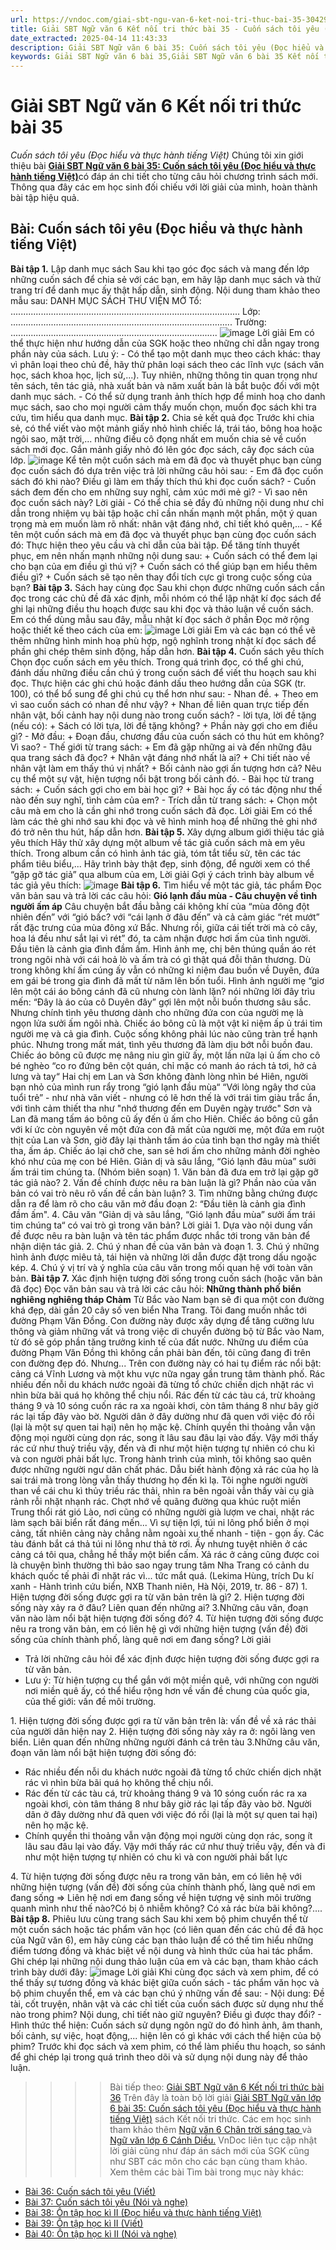 ```yaml
---
url: https://vndoc.com/giai-sbt-ngu-van-6-ket-noi-tri-thuc-bai-35-304290
title: Giải SBT Ngữ văn 6 Kết nối tri thức bài 35 - Cuốn sách tôi yêu (Đọc hiểu và thực hành tiếng Việt) - VnDoc.com
date_extracted: 2025-04-14 11:43:33
description: Giải SBT Ngữ văn 6 bài 35: Cuốn sách tôi yêu (Đọc hiểu và thực hành tiếng Việt) sách Kết nối tri thức có đáp án chi tiết cho các bạn cùng tham khảo.
keywords: Giải SBT Ngữ văn 6 bài 35,Giải SBT Ngữ văn 6 bài 35 Kết nối tri thức,Giải sách bài tập Ngữ văn KNTT lớp 6,Ngữ văn lớp 6 Kết nối tri thức,giải bài tập ngữ văn lớp 6,bài Cuốn sách tôi yêu (Đọc hiểu và thực hành tiếng Việt)
---
```


# Giải SBT Ngữ văn 6 Kết nối tri thức bài 35
 _Cuốn sách tôi yêu \(Đọc hiểu và thực hành tiếng Việt\)_
Chúng tôi xin giới thiệu bài [**Giải SBT Ngữ văn 6 bài 35: Cuốn sách tôi yêu \(Đọc hiểu và thực hành tiếng Việt\)**](<https://vndoc.com/giai-sbt-ngu-van-6-ket-noi-tri-thuc-bai-35-304290>)có đáp án chi tiết cho từng câu hỏi chương trình sách mới. Thông qua đây các em học sinh đối chiếu với lời giải của mình, hoàn thành bài tập hiệu quả.
## Bài: Cuốn sách tôi yêu \(Đọc hiểu và thực hành tiếng Việt\)
**Bài tập 1.** Lập danh mục sách
Sau khi tạo góc đọc sách và mang đến lớp những cuốn sách để chia sẻ với các bạn, em hãy lập danh mục sách và thử trang trí để danh mục ấy thật hấp dẫn, sinh động. Nội dung tham khảo theo mẫu sau:
DANH MỤC  SÁCH THƯ VIỆN MỞ
Tổ: ...........................................................................................
Lớp: ........................................................................................
Trường: ..................................................................................
![image](https://i.vdoc.vn/data/image/2023/09/06/11-325.jpg)
Lời giải
Em có thể thực hiện như hướng dẫn của SGK hoặc theo những chỉ dẫn ngay trong phần này của sách.
Lưu ý:
\- Có thể tạo một danh mục theo cách khác: thay vì phân loại theo chủ đề, hãy thử phân loại sách theo các lĩnh vực \(sách văn học, sách khoa học, lịch sử,...\). Tuy nhiên, những thông tin quan trọng như tên sách, tên tác giả, nhà xuất bản và năm xuất bản là bắt buộc đối với một danh mục sách.
\- Có thể sử dụng tranh ảnh thích hợp để minh hoạ cho danh mục sách, sao cho mọi người cảm thấy muốn chọn, muốn đọc sách khi tra cứu, tìm hiểu qua danh mục.
**Bài tập 2.** Chia sẻ kết quả đọc
Trước khi chia sẻ, có thể viết vào một mảnh giấy nhỏ hình chiếc lá, trái táo, bông hoa hoặc ngôi sao, mặt trời,... những điều cô đọng nhất em muốn chia sẻ về cuốn sách mới đọc. Gắn mảnh giấy nhỏ đó lên góc đọc sách, cây đọc sách của lớp.
![image](https://i.vdoc.vn/data/image/2023/09/06/11-326.jpg)
Kể tên một cuốn sách mà em đã đọc và thuyết phục bạn cùng đọc cuốn sách đó dựa trên việc trả lời những câu hỏi sau:
\- Em đã đọc cuốn sách đó khi nào? Điều gì làm em thấy thích thú khi đọc cuốn sách?
\- Cuốn sách đem đến cho em những suy nghĩ, cảm xúc mới mẻ gì?
\- Vì sao nên đọc cuốn sách này?
Lời giải
\- Có thể chia sẻ đầy đủ những nội dung như chỉ dẫn trong nhiệm vụ bài tập hoặc chỉ cần nhấn mạnh một phần, một ý quan trọng mà em muốn làm rõ nhất: nhân vật đáng nhớ, chỉ tiết khó quên,...
\- Kể tên một cuốn sách mà em đã đọc và thuyết phục bạn cùng đọc cuốn sách đó: Thực hiện theo yêu cầu và chỉ dẫn của bài tập. Để tăng tính thuyết phục, em nên nhấn mạnh những nội dung sau:
\+ Cuốn sách có thể đem lại cho bạn của em điều gì thú vị?
\+ Cuốn  sách có thể giúp bạn em hiểu thêm điều gì?
\+ Cuốn sách sẽ tạo nên thay đổi tích cực gì trong cuộc sống của bạn?
**Bài tập 3.** Sách hay cùng đọc Sau khi chọn được những cuốn sách cần đọc trong các chủ đề đã xác định, mỗi nhóm có thể lập nhật kí đọc sách để ghi lại những điều thu hoạch được sau khi đọc và thảo luận về cuốn sách. Em có thể dùng mẫu sau đây, mẫu nhật kí đọc sách ở phần Đọc mở rộng hoặc thiết kế theo cách của em:
![image](https://i.vdoc.vn/data/image/2023/09/06/11-327.jpg)
Lời giải
Em và các bạn có thể vẽ thêm những hình minh hoạ phù hợp, ngộ nghĩnh trong nhật kí đọc sách để phần ghi chép thêm sinh động, hấp dẫn hơn.
**Bài tập 4.** Cuốn sách yêu thích
Chọn đọc cuốn sách em yêu thích. Trong quá trình đọc, có thể ghi chú, đánh dấu những điều cần chú ý trong cuốn sách để viết thu hoạch sau khi đọc. Thực hiện các ghi chú hoặc đánh dấu theo hướng dẫn của SGK \(tr. 100\), có thể bổ sung để ghi chú cụ thể hơn như sau:
\- Nhan đề.
\+ Theo em vì sao cuốn sách có nhan đề như vậy?
\+ Nhan đề liên quan trực tiếp đến nhân vật, bối cảnh hay nội dung nào trong cuốn sách?
\- lời tựa, lời đề tặng \(nếu có\):
\+  Sách có lời tựa, lời đề tặng không?
\+ Phần này gợi cho em điều gì?
\- Mở đầu:
\+ Đoạn đầu, chương đầu của cuốn sách có thu hút em không? Vì sao?
\- Thế giới từ trang sách:
\+ Em đã gặp những ai và đến những đâu qua trang sách đã đọc?
\+ Nhân vật đáng nhớ nhất là ai?
\+ Chi tiết nào về nhân vật làm em thấy thú vị nhất?
\+ Bối cảnh nào gợi ấn tượng hơn cả? Nêu cụ thể một sự vật, hiện tượng nổi bật trong bối cảnh đó.
\- Bài học từ trang sách:
\+ Cuốn sách gợi cho em bài học gì?
\+ Bài học ấy có tác động như thế nào đến suy nghĩ, tình cảm của em?
\- Trích dẫn từ trang sách:
\+ Chọn một câu mà em cho là cần ghi nhớ trong cuốn sách đã đọc.
Lời giải
Em có thể làm các thẻ ghi nhớ sau khi đọc và vẽ hình minh hoạ để những thẻ ghi nhớ đó trở nên thu hút, hấp dẫn hơn.
**Bài tập 5.** Xây dựng album giới thiệu tác giả yêu thích
Hãy thử xây dựng một album về tác giả cuốn sách mà em yêu thích. Trong album cần có hình ảnh tác giả, tóm tắt tiểu sử, tên các tác phẩm tiêu biểu,... Hãy trình bày thật đẹp, sinh động, để người xem có thể “gặp gỡ tác giả” qua album của em,
Lời giải
Gợi ý cách trình bày album về tác giả yêu thích:
![image](https://i.vdoc.vn/data/image/2023/09/06/11-328.jpg)
**Bài tập 6.** Tìm hiểu về một tác giả, tác phẩm
Đọc văn bản sau và trả lời các câu hỏi:
**Gió lạnh đầu mùa - Câu chuyện về tình người ấm áp**
Câu chuyện bắt đầu bằng cái không khí của “mùa đông đột nhiên đến” với “gió bấc? với “cái lạnh ở đâu đến” và cả cảm giác “rét mướt” rất đặc trưng của mùa đông xứ Bắc. Nhưng rồi, giữa cái tiết trời mà cỏ cây, hoa lá đều như sắt lại vì rét” đó, ta cảm nhận được hơi ấm của tình người. Đầu tiên là cảnh gia đình đầm ấm. Hình ảnh mẹ, chị bên thúng quần áo rét trong ngôi nhà với cái hoả lò và ấm trà có gì thật quá đỗi thân thương. Dù trong không khí ấm cúng ấy vẫn có những kỉ niệm đau buồn về Duyên, đứa em gái bé trong gia đình đã mất từ năm lên bốn tuổi. Hình ảnh người mẹ “giơ lên một cái áo bông cánh đã cũ nhưng còn lành lặn? nói những lời đây trìu mến: “Đây là áo của cô Duyên đây” gợi lên một nỗi buồn thương sâu sắc. Nhưng chính tình yêu thương dành cho những đứa con của người mẹ là ngọn lửa sưởi ấm ngôi nhà. Chiếc áo bông cũ là một vật kỉ niệm ấp ủ trái tim người mẹ và cả gia đình. Cuộc sống không phải lúc nào cũng tràn trề hạnh phúc. Nhưng trong mất mát, tình yêu thương đã làm dịu bớt nỗi buồn đau. Chiếc áo bông cũ được mẹ nâng niu gìn giữ ấy, một lần nữa lại ủ ấm cho cô bé nghèo “co ro đứng bên cột quán, chỉ mặc có manh áo rách tả tơi, hở cả lưng và tay“ Hai chị em Lan và Sơn không đành lòng nhìn bé Hiên, người bạn nhỏ của mình run rẩy trong “gió lạnh đầu mùa“ “Với lòng ngây thơ của tuổi trẻ” - như nhà văn viết - nhưng có lẽ hơn thế là với trái tim giàu trắc ẩn, với tình cảm thiết tha như "nhớ thương đến em Duyên ngày trước" Sơn và Lan đã mang tấm áo bông cũ ấy đến ủ ấm cho Hiên.
Chiếc áo bông cũ gắn với kí ức còn nguyên về một đứa con đã mất của người mẹ, một đứa em ruột thịt của Lan và Sơn, giờ đây lại thành tấm áo của tình bạn thơ ngây mà thiết tha, ấm áp. Chiếc áo lại chở che, san sẻ hơi ấm cho những mảnh đời nghèo khó như của mẹ con bé Hiên. Giản dị và sâu lắng, “Gió lạnh đâu mùa” sưởi ấm trái tim chúng ta.
\(Nhóm biên soạn\)
1\. Văn bản đã đưa em trở lại gặp gỡ tác giả nào?
2\. Vấn đề chính được nêu ra bàn luận là gì? Phần nào của văn bản có vai trò nêu rõ vấn đề cần bàn luận?
3\. Tìm những bằng chứng được dẫn ra để làm rõ cho câu văn mở đầu đoạn 2: “Đầu tiên là cảnh gia đình đầm ấm".
4\. Câu văn “Giản dị và sâu lắng, “Gió lạnh đầu mùa” sưởi ấm trái tim chúng ta“ có vai trò gì trong văn bản?
Lời giải
1\. Dựa vào nội dung vấn đề được nêu ra bàn luận và tên tác phẩm được nhắc tới trong văn bản để nhận diện tác giả.
2\. Chú ý nhan đề của văn bản và đoạn 1.
3\. Chú ý những hình ảnh được miêu tả, tái hiện và những lời dẫn được đặt trong dấu ngoặc kép.
4\. Chú ý vị trí và ý nghĩa của câu văn trong mối quan hệ với toàn văn bản.
**Bài tập 7.** Xác định hiện tượng đời sống trong cuốn  sách \(hoặc văn bản đã đọc\)
Đọc văn bản sau và trả lời các câu hỏi:
**Những thành phố biển nghiêng nghiêng tháp Chàm**
Từ Bắc vào Nam bạn sẽ đi qua một con đường khá đẹp, dài gần 20 cây số ven biển Nha Trang. Tôi đang muốn nhắc tới đường Phạm Văn Đồng. Con đường này được xây dựng để tăng cường lưu thông và giảm những vất vả trong việc di chuyển đường bộ từ Bắc vào Nam, từ đó sẽ góp phần tăng trưởng kinh tế của đất nước. Những ưu điểm của đường Phạm Văn Đồng thì không cần phải bàn đến, tôi cũng đang đi trên con đường đẹp đó. Nhưng... Trên con đường này có hai tụ điểm rác nổi bật: cảng cá Vĩnh Lương và một khu vực nữa ngay gần trung tâm thành phố. Rác nhiều đến nỗi du khách nước ngoài đã từng tổ chức chiến dịch nhặt rác vì nhìn bừa bãi quá họ không thể chịu nổi. Rác đến từ các tàu cá, trừ khoảng tháng 9 và 10 sóng cuốn rác ra xa ngoài khơi, còn tâm tháng 8 như bây giờ rác lại tấp đây vào bờ. Người dân ở đây dường như đã quen với việc đó rồi \(lại là một sự quen tai hại\) nên họ mặc kệ. Chính quyền thi thoảng vẫn vận động mọi người cùng dọn rác, song ít lâu sau đâu lại vào đấy. Vậy mới thấy rác cứ như thuỷ triều vậy, đến và đi như một hiện tượng tự nhiên có chu kì và con người phải bất lực. Trong hành trình của mình, tôi không sao quên được những người ngư dân chất phác. Dẫu biết hành động xả rác của họ là sai trái mà trong lòng vẫn thấy thương họ đến kì lạ. Tôi nghe người người than về cái chu kì thủy triều rác thải, nhìn ra bên ngoài vẫn thấy vài cụ già rảnh rỗi nhặt nhạnh rác. Chợt nhớ về quãng đường qua khúc ruột miền Trung thổi rát gió Lào, nơi cũng có những người già lượm ve chai, nhặt rác làm sạch bãi biển rất đáng mến... Vì sự tiện lợi, túi ni lông phổ biến ở mọi cảng, tất nhiên cảng này chẳng nằm ngoài xu thế nhanh - tiện - gọn ấy. Các tàu đánh bắt cá thả túi ni lông như thả tờ rơi. Ấy nhưng tuyệt nhiên ở các cảng cá tôi qua, chẳng hề thấy một biển cấm. Xả rác ở cảng cũng được coi là chuyện bình thường thì bảo sao ngay trung tâm Nha Trang có cảnh du khách quốc tế phải đi nhặt rác vì... tức mắt quá.
\(Lekima Hùng, trích Du kí xanh - Hành trình cứu biển, NXB Thanh niên, Hà Nội, 2019, tr. 86 - 87\)
1\. Hiện tượng đời sống được gợi ra từ văn bản trên là gì?
2\. Hiện tượng đời sống này xảy ra ở đâu? Liên quan đến những ai?
3.Những câu văn, đoạn văn nào làm nổi bật hiện tượng đời sống đó?
4\. Từ hiện tượng đời sống được nêu ra trong văn bản, em có liên hệ gì với những hiện tượng \(vấn đề\) đời sống của chính thành phố, làng quê nơi em đang sống?
Lời giải
  * Trả lời những câu hỏi để xác định được hiện tượng đời sống được gợi ra từ văn bản.
  * Lưu ý: Từ hiện tượng cụ thể gắn với một miền quê, với những con người nơi miền quê ấy, có thể hiểu rộng hơn về vấn đề chung của quốc gia, của thế giới: vấn đề môi trường.

1\. Hiện tượng đời sống được gợi ra từ văn bản trên là: vấn đề về xả rác thải của người dân hiện nay
2\. Hiện tượng đời sống này xảy ra ở: ngôi làng ven biển. Liên quan đến những những người đánh cá trên tàu
3.Những câu văn, đoạn văn làm nổi bật hiện tượng đời sống đó:
  * Rác nhiều đến nỗi du khách nước ngoài đã từng tổ chức chiến dịch nhặt rác vì nhìn bừa bãi quá họ không thể chịu nổi.
  * Rác đến từ các tàu cá, trừ khoảng tháng 9 và 10 sóng cuốn rác ra xa ngoài khơi, còn tâm tháng 8 như bây giờ rác lại tấp đây vào bờ. Người dân ở đây dường như đã quen với việc đó rồi \(lại là một sự quen tai hại\) nên họ mặc kệ.
  * Chính quyền thi thoảng vẫn vận động mọi người cùng dọn rác, song ít lâu sau đâu lại vào đấy. Vậy mới thấy rác cứ như thuỷ triều vậy, đến và đi như một hiện tượng tự nhiên có chu kì và con người phải bất lực

4\. Từ hiện tượng đời sống được nêu ra trong văn bản, em có liên hệ với những hiện tượng \(vấn đề\) đời sống của chính thành phố, làng quê nơi em đang sống
=> Liên hệ nơi em đang sống về hiện tượng vệ sinh môi trường quanh mình như thế nào?Có bị ô nhiễm không? Có xả rác bừa bãi không?....
**Bài tập 8.** Phiêu lưu cùng trang  sách
Sau khi xem bộ phim chuyển thể từ một cuốn sách hoặc tác phẩm văn học \(có liên quan đến các chủ đề đã học của Ngữ văn 6\), em hãy cùng các bạn thảo luận để có thế tìm hiểu những điểm tương đồng và khác biệt về nội dung và hình thức của hai tác phẩm. Ghi chép lại những nội dung thảo luận của em và các bạn, tham khảo cách trình bày dưới đây:
![image](https://i.vdoc.vn/data/image/2023/09/06/11-329.jpg)
Lời giải
Khi cùng đọc sách và xem phim, để có thể thấy sự tương đồng và khác biệt giữa cuốn sách - tác phẩm văn học và bộ phim chuyển thể, em và các bạn chú ý những vấn đề sau:
\- Nội dung: Đề tài, cốt truyện, nhân vật và các chỉ tiết của cuốn sách được sử dụng như thế nào trong phim? Nội dung, chỉ tiết nào giữ nguyên? Điều gì được thay đổi?
\- Hình thức thể hiện: Cuốn sách sử dụng ngôn ngữ do đó hình ảnh, âm thanh, bối cảnh, sự việc, hoạt động,... hiện lên có gì khác với cách thể hiện của bộ phim?
Trước khi đọc sách và xem phim, có thể làm phiếu thu hoạch, so sánh để ghi chép lại trong quá trình theo dõi và sử dụng nội dung này để thảo luận.
>>>> Bài tiếp theo: [Giải SBT Ngữ văn 6 Kết nối tri thức bài 36](<https://vndoc.com/giai-sbt-ngu-van-6-ket-noi-tri-thuc-bai-36-304291>)
Trên đây là toàn bộ lời giải [Giải SBT Ngữ văn lớp 6 bài 35: Cuốn sách tôi yêu \(Đọc hiểu và thực hành tiếng Việt\)](<https://vndoc.com/giai-sbt-ngu-van-6-ket-noi-tri-thuc-bai-35-304290>) sách Kết nối tri thức. Các em học sinh tham khảo thêm [Ngữ văn 6 Chân trời sáng tạo ](<https://vndoc.com/ngu-van-6-sach-chan-troi-sang-tao>)và [Ngữ văn lớp 6 Cánh Diều.](<https://vndoc.com/ngu-van-6-sach-canh-dieu>) VnDoc liên tục cập nhật lời giải cũng như đáp án sách mới của SGK cũng như SBT các môn cho các bạn cùng tham khảo.
Xem thêm các bài Tìm bài trong mục này khác:
  * [Bài 36: Cuốn sách tôi yêu \(Viết\)](</giai-sbt-ngu-van-6-ket-noi-tri-thuc-bai-36-304291>)
  * [Bài 37: Cuốn sách tôi yêu \(Nói và nghe\)](</giai-sbt-ngu-van-6-ket-noi-tri-thuc-bai-37-304293>)
  * [Bài 38: Ôn tập học kì II \(Đọc hiểu và thực hành tiếng Việt\)](</giai-sbt-ngu-van-6-ket-noi-tri-thuc-bai-38-304295>)
  * [Bài 39: Ôn tập học kì II \(Viết\)](</giai-sbt-ngu-van-6-ket-noi-tri-thuc-bai-39-304296>)
  * [Bài 40: Ôn tập học kì II \(Nói và nghe\)](</giai-sbt-ngu-van-6-ket-noi-tri-thuc-bai-40-304297>)

